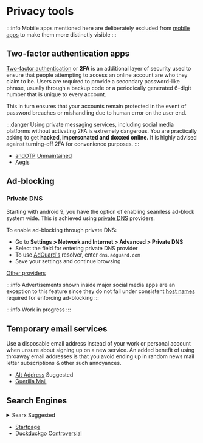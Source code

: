 # Privacy tools

:::info
Mobile apps mentioned here are deliberately excluded from [mobile apps](/guides/software/#mobile-apps) to make them more distinctly visible
:::

## Two-factor authentication apps

[Two-factor authentication](https://en.wikipedia.org/wiki/Multi-factor_authentication#Mobile_phone-based_authentication) or **2FA** is an additional layer of security used to ensure that people attempting to access an online account are who they claim to be. Users are required to provide a secondary password-like phrase, usually through a backup code or a periodically generated 6-digit number that is unique to every account.

This in turn ensures that your accounts remain protected in the event of password breaches or mishandling due to human error on the user end.

:::danger
Using private messaging services, including social media platforms without activating 2FA is extremely dangerous. You are practically asking to get **hacked, impersonated and doxxed online.** It is highly advised against turning-off 2FA for convenience purposes.
:::

- [andOTP](https://github.com/andOTP/andOTP) <a href="https://forum.xda-developers.com/t/app-4-4-open-source-andotp-open-source-two-factor-authentication-for-android.3636993/post-87021655"><span class="badge badge--secondary"> Unmaintained </span> </a>
- [Aegis](https://github.com/beemdevelopment/Aegis)

## Ad-blocking

<tabs>
  <tabitem value="android" label="Android">
<p>

### Private DNS

Starting with android 9, you have the option of enabling seamless ad-block system wide. This is achieved using [private DNS](https://adguard.com/en/blog/adguard-dns-announcement.html) providers.

To enable ad-blocking through private DNS:

- Go to **Settings > Network and Internet > Advanced > Private DNS**
- Select the field for entering private DNS provider
- To use [AdGuard's](https://en.wikipedia.org/wiki/AdGuard) resolver, enter `dns.adguard.com`
- Save your settings and continue browsing

<div>
  <a href="https://dnsprivacy.org/public_resolvers/#dns-over-tls-dot" class="button button--primary"> Other providers </a>
</div>

</p>

:::info
Advertisements shown inside major social media apps are an exception to this feature since they do not fall under consistent [host names](https://en.wikipedia.org/wiki/Ad_blocking#Hosts_file_and_DNS_manipulation) required for enforcing ad-blocking
:::

  </tabitem>
  <tabitem value="windows" label="Windows">

:::info
Work in progress
:::

  </tabitem>
</tabs>

## Temporary email services

Use a disposable email address instead of your work or personal account when unsure about signing up on a new service. An added benefit of using throaway email addresses is that you avoid ending up in random news mail letter subscriptions & other such annoyances.

- [Alt Address](https://altaddress.org/) <span class="badge badge--primary"> Suggested </span>
- [Guerilla Mail](https://www.guerrillamail.com/)

## Search Engines

<details><summary>Searx <span class="badge badge--primary"> Suggested </span></summary>

<p>

[Searx](https://github.com/searx/searx) is a free and open-source metasearch engine that uses the [GNU Affero General Public License version 3](https://www.gnu.org/licenses/agpl-3.0.en.html) to protect its users' privacy.
To that end, Searx does not share users' IP addresses or search history with the search engines that provide results. Search engine tracking cookies are blocked, preventing user-profiling-based results modification.

> Any user may run their own [instance](https://linuxreviews.org/Searx#What_it_is_and_isn.27t) of Searx to maximise privacy, avoid congestion on public instances, preserve customised settings even if browser cookies are cleared, allow auditing of the source code being run, and so on.

</p>

<div>
  <a href="https://searx.space/" class="button button--primary"> Searx instances </a>
</div>

</details>

- [Startpage](https://www.startpage.com/)
- [Duckduckgo](https://duckduckgo.com/) <a href="https://9to5mac.com/2022/05/25/duckduckgo-privacy-microsoft-permission-tracking/"> <span class="badge badge--warning"> Controversial </span> </a>
